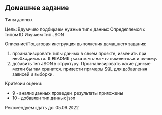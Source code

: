 ## Домашнее задание

Типы данных

Цель:
Вдумчиво подбираем нужные типы данных
Определяемся с типом ID
Изучаем тип JSON

Описание/Пошаговая инструкция выполнения домашнего задания:

1. проанализировать типы данных в своем проекте, изменить при необходимости. В README указать что на что поменялось и почему.
2. добавить тип JSON в структуру. Проанализировать какие данные могли бы там хранится. привести примеры SQL для добавления записей и выборки.

Критерии оценки:
- 9 - анализ данных проведен, результаты приложены
- 10 - добавлен тип данных json

Рекомендуем сдать до: 05.09.2022
